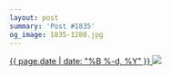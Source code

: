```yaml
---
layout: post
summary: 'Post #1835'
og_image: 1835-1280.jpg
---
```


<p>
 <time>
  <a href="/1835">
   {{ page.date | date: "%B %-d, %Y" }}
  </a>
 </time>
 <a href="/1835">
  <img sizes="(min-width: 700px) 50vw, calc(100vw - 2rem)" src="{{ site.assets_url }}/1835-640.jpg" srcset="{{ site.assets_url }}/1835-320.jpg 320w, {{ site.assets_url }}/1835-640.jpg 640w, {{ site.assets_url }}/1835-960.jpg 960w, {{ site.assets_url }}/1835-1280.jpg 1280w"/>
 </a>
</p>
